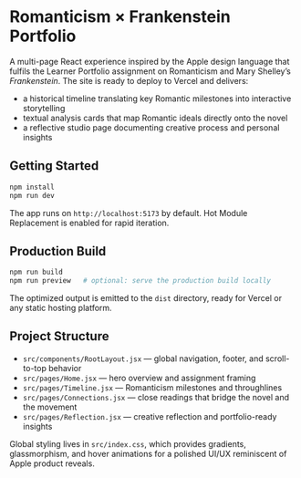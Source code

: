 # Romanticism × Frankenstein Portfolio

A multi-page React experience inspired by the Apple design language that fulfils the Learner Portfolio assignment on Romanticism and Mary Shelley’s *Frankenstein*. The site is ready to deploy to Vercel and delivers:

- a historical timeline translating key Romantic milestones into interactive storytelling
- textual analysis cards that map Romantic ideals directly onto the novel
- a reflective studio page documenting creative process and personal insights

## Getting Started

```bash
npm install
npm run dev
```

The app runs on `http://localhost:5173` by default. Hot Module Replacement is enabled for rapid iteration.

## Production Build

```bash
npm run build
npm run preview   # optional: serve the production build locally
```

The optimized output is emitted to the `dist` directory, ready for Vercel or any static hosting platform.

## Project Structure

- `src/components/RootLayout.jsx` &mdash; global navigation, footer, and scroll-to-top behavior
- `src/pages/Home.jsx` &mdash; hero overview and assignment framing
- `src/pages/Timeline.jsx` &mdash; Romanticism milestones and throughlines
- `src/pages/Connections.jsx` &mdash; close readings that bridge the novel and the movement
- `src/pages/Reflection.jsx` &mdash; creative reflection and portfolio-ready insights

Global styling lives in `src/index.css`, which provides gradients, glassmorphism, and hover animations for a polished UI/UX reminiscent of Apple product reveals.
